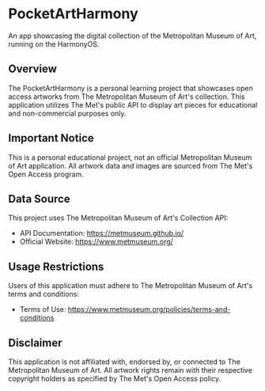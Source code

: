 # PocketArtHarmony

An app showcasing the digital collection of the Metropolitan Museum of Art, running on the HarmonyOS.


## Overview

The PocketArtHarmony is a personal learning project that showcases open access artworks from The Metropolitan Museum of Art's collection. This application utilizes The Met's public API to display art pieces for educational and non-commercial purposes only.

## Important Notice


This is a personal educational project, not an official Metropolitan Museum of Art application. All artwork data and images are sourced from The Met's Open Access program.

## Data Source

This project uses The Metropolitan Museum of Art's Collection API:

* API Documentation: https://metmuseum.github.io/
* ​Official Website: https://www.metmuseum.org/

## Usage Restrictions

Users of this application must adhere to The Metropolitan Museum of Art's terms and conditions:
* ​Terms of Use: https://www.metmuseum.org/policies/terms-and-conditions

## Disclaimer

This application is not affiliated with, endorsed by, or connected to The Metropolitan Museum of Art. All artwork rights remain with their respective copyright holders as specified by The Met's Open Access policy.
